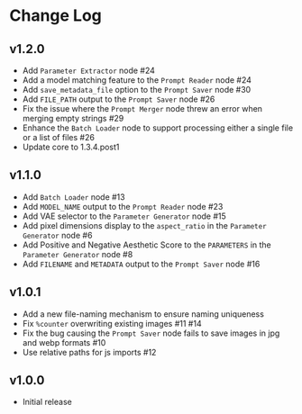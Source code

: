 # Change Log
## v1.2.0
- Add `Parameter Extractor` node #24
- Add a model matching feature to the `Prompt Reader` node #24
- Add `save_metadata_file` option to the `Prompt Saver` node #30
- Add `FILE_PATH` output to the `Prompt Saver` node #26
- Fix the issue where the `Prompt Merger` node threw an error when merging empty strings #29
- Enhance the `Batch Loader` node to support processing either a single file or a list of files #26
- Update core to 1.3.4.post1

## v1.1.0
- Add `Batch Loader` node #13
- Add `MODEL_NAME` output to the `Prompt Reader` node #23
- Add VAE selector to the `Parameter Generator` node #15
- Add pixel dimensions display to the `aspect_ratio` in the `Parameter Generator` node #6
- Add Positive and Negative Aesthetic Score to the `PARAMETERS` in the `Parameter Generator` node #8
- Add `FILENAME` and `METADATA` output to the `Prompt Saver` node #16

## v1.0.1
- Add a new file-naming mechanism to ensure naming uniqueness
- Fix `%counter` overwriting existing images #11 #14
- Fix the bug causing the `Prompt Saver` node fails to save images in jpg and webp formats #10
- Use relative paths for js imports #12

## v1.0.0
- Initial release